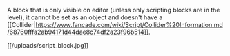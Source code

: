 A block that is only visible on editor (unless only scripting blocks are in the level), it cannot be set as an object and doesn't have a [[Collider|https://www.fancade.com/wiki/Script/Collider%20Information.md/68760fffa2ab94171d44dae8c74df2a23f96b514]].

[[/uploads/script_block.jpg]]